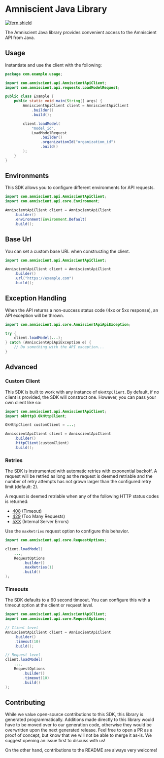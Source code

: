 # Amniscient Java Library

[![fern shield](https://img.shields.io/badge/%F0%9F%8C%BF-Built%20with%20Fern-brightgreen)](https://buildwithfern.com?utm_source=github&utm_medium=github&utm_campaign=readme&utm_source=https%3A%2F%2Fgithub.com%2Famniscient%2Famnisphere-java-sdk)

The Amniscient Java library provides convenient access to the Amniscient API from Java.

## Usage

Instantiate and use the client with the following:

```java
package com.example.usage;

import com.amniscient.api.AmniscientApiClient;
import com.amniscient.api.requests.LoadModelRequest;

public class Example {
    public static void main(String[] args) {
        AmniscientApiClient client = AmniscientApiClient
            .builder()
            .build();

        client.loadModel(
            "model_id",
            LoadModelRequest
                .builder()
                .organizationId("organization_id")
                .build()
        );
    }
}
```

## Environments

This SDK allows you to configure different environments for API requests.

```java
import com.amniscient.api.AmniscientApiClient;
import com.amniscient.api.core.Environment;

AmniscientApiClient client = AmniscientApiClient
    .builder()
    .environment(Environment.Default)
    .build();
```

## Base Url

You can set a custom base URL when constructing the client.

```java
import com.amniscient.api.AmniscientApiClient;

AmniscientApiClient client = AmniscientApiClient
    .builder()
    .url("https://example.com")
    .build();
```

## Exception Handling

When the API returns a non-success status code (4xx or 5xx response), an API exception will be thrown.

```java
import com.amniscient.api.core.AmniscientApiApiException;

try {
    client.loadModel(...);
} catch (AmniscientApiApiException e) {
    // Do something with the API exception...
}
```

## Advanced

### Custom Client

This SDK is built to work with any instance of `OkHttpClient`. By default, if no client is provided, the SDK will construct one. 
However, you can pass your own client like so:

```java
import com.amniscient.api.AmniscientApiClient;
import okhttp3.OkHttpClient;

OkHttpClient customClient = ...;

AmniscientApiClient client = AmniscientApiClient
    .builder()
    .httpClient(customClient)
    .build();
```

### Retries

The SDK is instrumented with automatic retries with exponential backoff. A request will be retried as long
as the request is deemed retriable and the number of retry attempts has not grown larger than the configured
retry limit (default: 2).

A request is deemed retriable when any of the following HTTP status codes is returned:

- [408](https://developer.mozilla.org/en-US/docs/Web/HTTP/Status/408) (Timeout)
- [429](https://developer.mozilla.org/en-US/docs/Web/HTTP/Status/429) (Too Many Requests)
- [5XX](https://developer.mozilla.org/en-US/docs/Web/HTTP/Status/500) (Internal Server Errors)

Use the `maxRetries` request option to configure this behavior.

```java
import com.amniscient.api.core.RequestOptions;

client.loadModel(
    ...,
    RequestOptions
        .builder()
        .maxRetries(1)
        .build()
);
```

### Timeouts

The SDK defaults to a 60 second timeout. You can configure this with a timeout option at the client or request level.

```java
import com.amniscient.api.AmniscientApiClient;
import com.amniscient.api.core.RequestOptions;

// Client level
AmniscientApiClient client = AmniscientApiClient
    .builder()
    .timeout(10)
    .build();

// Request level
client.loadModel(
    ...,
    RequestOptions
        .builder()
        .timeout(10)
        .build()
);
```

## Contributing

While we value open-source contributions to this SDK, this library is generated programmatically.
Additions made directly to this library would have to be moved over to our generation code,
otherwise they would be overwritten upon the next generated release. Feel free to open a PR as
a proof of concept, but know that we will not be able to merge it as-is. We suggest opening
an issue first to discuss with us!

On the other hand, contributions to the README are always very welcome!